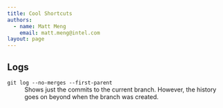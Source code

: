 ```yaml
---
title: Cool Shortcuts
authors:
  - name: Matt Meng
    email: matt.meng@intel.com
layout: page
---
```


## Logs

<dl>
  <dt><code>git log --no-merges --first-parent</code></dt>
  <dd>Shows just the commits to the current branch.  However, the history goes on beyond when the branch was created.</dd>
</dl>